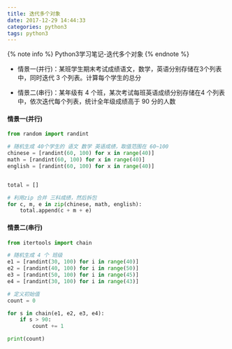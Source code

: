 ```yaml
---
title: 迭代多个对象
date: 2017-12-29 14:44:33
categories: python3
tags: python3
---
```

{% note info %}
Python3学习笔记-迭代多个对象
{% endnote %} 


- 情景一(并行)：某班学生期末考试成绩语文，数学，英语分别存储在3个列表中，同时迭代 3 个列表。计算每个学生的总分

- 情景二(串行)：某年级有 4 个班，某次考试每班英语成绩分别存储在4 个列表中，依次迭代每个列表，统计全年级成绩高于 90 分的人数


<!-- more -->
#### 情景一(并行)
```python
from random import randint

# 随机生成 40个学生的 语文 数学 英语成绩，取值范围在 60~100
chinese = [randint(60, 100) for x in range(40)]
math = [randint(60, 100) for x in range(40)]
english = [randint(60, 100) for x in range(40)]


total = []

# 利用zip 合并 三科成绩，然后拆包
for c, m, e in zip(chinese, math, english):
    total.append(c + m + e)

```
#### 情景二(串行) 

```python
from itertools import chain

# 随机生成 4 个 班级
e1 = [randint(30, 100) for i in range(40)]
e2 = [randint(40, 100) for i in range(50)]
e3 = [randint(50, 100) for i in range(45)]
e4 = [randint(30, 100) for i in range(43)]

# 定义初始值
count = 0

for s in chain(e1, e2, e3, e4):
    if s > 90:
        count += 1

print(count)

```
